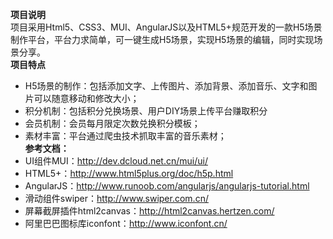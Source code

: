  **项目说明** <br/>
项目采用Html5、CSS3、MUI、AngularJS以及HTML5+规范开发的一款H5场景制作平台，平台力求简单，可一键生成H5场景，实现H5场景的编辑，同时实现场景分享。<br/>
 **项目特点** <br/>
- H5场景的制作：包括添加文字、上传图片、添加背景、添加音乐、文字和图片可以随意移动和修改大小；
- 积分机制：包括积分兑换场景、用户DIY场景上传平台赚取积分
- 会员机制：会员每月限定次数兑换积分模板；
- 素材丰富：平台通过爬虫技术抓取丰富的音乐素材；<br/>
 **参考文档：** <br/>
- UI组件MUI：<a href="http://dev.dcloud.net.cn/mui/ui/">http://dev.dcloud.net.cn/mui/ui/</a>
- HTML5+：<a href="http://www.html5plus.org/doc/h5p.html">http://www.html5plus.org/doc/h5p.html</a>
- AngularJS：<a href="http://www.runoob.com/angularjs/angularjs-tutorial.html">http://www.runoob.com/angularjs/angularjs-tutorial.html</a>
- 滑动组件swiper：<a href="http://www.swiper.com.cn/">http://www.swiper.com.cn/</a>
- 屏幕截屏插件html2canvas：<a href="http://html2canvas.hertzen.com/">http://html2canvas.hertzen.com/</a>
- 阿里巴巴图标库iconfont：<a herf="http://www.iconfont.cn/">http://www.iconfont.cn/</a>
